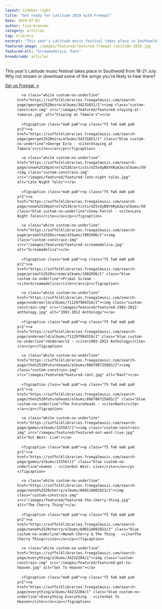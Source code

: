 ```yaml
---
layout: sidebar-right
title: "Get ready for Latitude 2019 with Freegal"
date: 2019-07-02
author: lisa-brennan
category: articles
tag: elibrary
excerpt: "This year's Latitude music festival takes place in Southwold from 18-21 July. Why not stream or download some of the songs you're likely to hear there?"
featured-image: /images/featured/featured-freegal-latitude-2019.jpg
featured-alt: "Screamadelica, Rant"
breadcrumb: articles
---
```


This year's Latitude music festival takes place in Southwold from 18-21 July. Why not stream or download some of the songs you're likely to hear there?

[Set up Freegal &rarr;](/elibrary/freegal/)

<div class="custom-flex-container">

  <figure class="custom-flex-row-4 pv2">

      <a class="white custom-no-underline" href="https://suffolklibraries.freegalmusic.com/search-page/george%2520ezra/albums/34231651/1"><img class="custom-constrain-img" src="/images/featured/featured-staying-at-tamaras.jpg" alt="Staying at Tamara's"></a>

      <figcaption class="ma0 pa0"><p class="f5 fw6 ma0 pa0 pr2"><a href="https://suffolklibraries.freegalmusic.com/search-page/george%2520ezra/albums/34231651/1" class="blue custom-no-underline">George Ezra - <cite>Staying at Tamara's</cite></a></p></figcaption>

  </figure>

  <figure class="custom-flex-row-4 pv2">

      <a class="white custom-no-underline" href="https://suffolklibraries.freegalmusic.com/search-page/snow%2520patrol%2520/artists/U25vdyBQYXRyb2w/albums/5099930906457/2"><img class="custom-constrain-img" src="/images/featured/featured-late-night-tales.jpg" alt="Late Night Tales"></a>

      <figcaption class="ma0 pa0"><p class="f5 fw6 ma0 pa0 pr2"><a href="https://suffolklibraries.freegalmusic.com/search-page/snow%2520patrol%2520/artists/U25vdyBQYXRyb2w/albums/5099930906457/2" class="blue custom-no-underline">Snow Patrol - <cite>Late Night Tales</cite></a></p></figcaption>

  </figure>

  <figure class="custom-flex-row-4 pv2">

      <a class="white custom-no-underline" href="https://suffolklibraries.freegalmusic.com/search-page/primal%2520scream/albums/1902696/1"><img class="custom-constrain-img" src="/images/featured/featured-screamadelica.jpg" alt="Screamadelica"></a>

      <figcaption class="ma0 pa0"><p class="f5 fw6 ma0 pa0 pr2"><a href="https://suffolklibraries.freegalmusic.com/search-page/primal%2520scream/albums/1902696/1" class="blue custom-no-underline">Primal Scream - <cite>Screamadelica</cite></a></p></figcaption>

  </figure>

  <figure class="custom-flex-row-4 pv2">

      <a class="white custom-no-underline" href="https://suffolklibraries.freegalmusic.com/search-page/underworld/albums/711297984316/2"><img class="custom-constrain-img" src="/images/featured/featured-1992-2012-anthology.jpg" alt="1992-2012 Anthology"></a>

      <figcaption class="ma0 pa0"><p class="f5 fw6 ma0 pa0 pr2"><a href="https://suffolklibraries.freegalmusic.com/search-page/underworld/albums/711297984316/2" class="blue custom-no-underline">Underworld - <cite>1992-2012 Anthology</cite></a></p></figcaption>

  </figure>

  <figure class="custom-flex-row-4 pv2">

      <a class="white custom-no-underline" href="https://suffolklibraries.freegalmusic.com/search-page/the%2520futureheads/albums/886788725683/2"><img class="custom-constrain-img" src="/images/featured/featured-rant.jpg" alt="Rant"></a>

      <figcaption class="ma0 pa0"><p class="f5 fw6 ma0 pa0 pr2"><a href="https://suffolklibraries.freegalmusic.com/search-page/the%2520futureheads/albums/886788725683/2" class="blue custom-no-underline">The Futureheads - <cite>Rant</cite></a></p></figcaption>

  </figure>

  <figure class="custom-flex-row-4 pv2">

      <a class="white custom-no-underline" href="https://suffolklibraries.freegalmusic.com/search-page/gomez/albums/155567/2"><img class="custom-constrain-img" src="/images/featured/featured-out-west-live.jpg" alt="Out West: Live"></a>

      <figcaption class="ma0 pa0"><p class="f5 fw6 ma0 pa0 pr2"><a href="https://suffolklibraries.freegalmusic.com/search-page/gomez/albums/155567/2" class="blue custom-no-underline">Gomez - <cite>Out West: Live</cite></a></p></figcaption>

  </figure>

  <figure class="custom-flex-row-4 pv2">

      <a class="white custom-no-underline" href="https://suffolklibraries.freegalmusic.com/search-page/neneh%2520cherry/albums/600116082923/2"><img class="custom-constrain-img" src="/images/featured/featured-the-cherry-thing.jpg" alt="The Cherry Thing"></a>

      <figcaption class="ma0 pa0"><p class="f5 fw6 ma0 pa0 pr2"><a href="https://suffolklibraries.freegalmusic.com/search-page/neneh%2520cherry/albums/600116082923/2" class="blue custom-no-underline">Neneh Cherry & The Thing - <cite>The Cherry Thing</cite></a></p></figcaption>

  </figure>

  <figure class="custom-flex-row-4 pv2">

      <a class="white custom-no-underline" href="https://suffolklibraries.freegalmusic.com/search-page/everything/albums/34232204/1"><img class="custom-constrain-img" src="/images/featured/featured-get-to-heaven.jpg" alt="Get To Heaven"></a>

      <figcaption class="ma0 pa0"><p class="f5 fw6 ma0 pa0 pr2"><a href="https://suffolklibraries.freegalmusic.com/search-page/everything/albums/34232204/1" class="blue custom-no-underline">Everything Everything - <cite>Get To Heaven</cite></a></p></figcaption>

  </figure>

</div>
